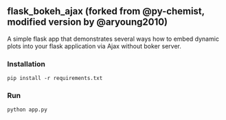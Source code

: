 ## flask_bokeh_ajax (forked from @py-chemist, modified version by @aryoung2010)

A simple flask app that demonstrates several ways how to embed dynamic plots into your flask application via Ajax without boker server.

### Installation

```pip install -r requirements.txt``` 

### Run

```python app.py```

